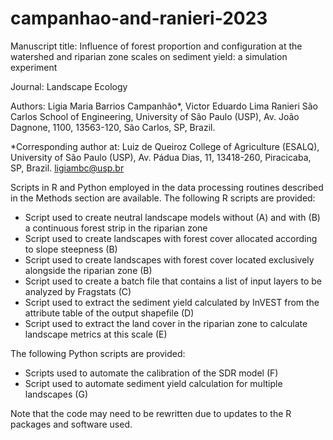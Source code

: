 # campanhao-and-ranieri-2023

Manuscript title: Influence of forest proportion and configuration at the watershed and riparian zone scales on sediment yield: a simulation experiment

Journal: Landscape Ecology

Authors: Ligia Maria Barrios Campanhão*, Victor Eduardo Lima Ranieri
São Carlos School of Engineering, University of São Paulo (USP), Av. João Dagnone, 1100, 13563-120, São Carlos, SP, Brazil.

*Corresponding author at:
Luiz de Queiroz College of Agriculture (ESALQ), University of São Paulo (USP), Av. Pádua Dias, 11, 13418-260, Piracicaba, SP, Brazil. ligiambc@usp.br

Scripts in R and Python employed in the data processing routines described in the Methods section are available. The following R scripts are provided:
* Script used to create neutral landscape models without (A) and with (B) a continuous forest strip in the riparian zone
* Script used to create landscapes with forest cover allocated according to slope steepness (B)
* Script used to create landscapes with forest cover located exclusively alongside the riparian zone (B)
* Script used to create a batch file that contains a list of input layers to be analyzed by Fragstats (C)
* Script used to extract the sediment yield calculated by InVEST from the attribute table of the output shapefile (D)
* Script used to extract the land cover in the riparian zone to calculate landscape metrics at this scale (E)

The following Python scripts are provided:
* Scripts used to automate the calibration of the SDR model (F)
* Script used to automate sediment yield calculation for multiple landscapes (G)

Note that the code may need to be rewritten due to updates to the R packages and software used.
